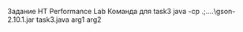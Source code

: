 Задание НТ Performance Lab
Команда для task3 
java -cp .;..\..\gson-2.10.1.jar task3.java arg1 arg2
